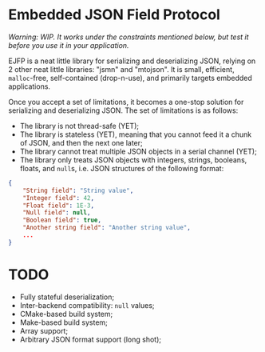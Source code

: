 # Embedded JSON Field Protocol

*Warning: WIP. It works under the constraints mentioned below, but test it
before you use it in your application.*

EJFP is a neat little library for serializing and deserializing JSON, relying
on 2 other neat little libraries: "jsmn" and "mtojson". It is small, efficient,
`malloc`-free, self-contained (drop-n-use), and primarily targets embedded
applications.

Once you accept a set of limitations, it becomes a one-stop solution for
serializing and deserializing JSON. The set of limitations is as follows:

- The library is not thread-safe (YET);
- The library is stateless (YET), meaning that you cannot feed it a chunk of
  JSON, and then the next one later;
- The library cannot treat multiple JSON objects in a serial channel (YET);
- The library only treats JSON objects with integers, strings, booleans,
  floats, and `null`s, i.e. JSON structures of the following format:

```json
{
	"String field": "String value",
	"Integer field": 42,
	"Float field": 1E-3,
	"Null field": null,
	"Boolean field": true,
	"Another string field": "Another string value",
	...
}
```

# TODO

- Fully stateful deserialization;
- Inter-backend compatibility: `null` values;
- CMake-based build system;
- Make-based build system;
- Array support;
- Arbitrary JSON format support (long shot);
